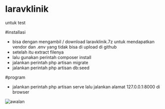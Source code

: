 # laravklinik
untuk test

#installasi

- bisa dengan mengambil / download laravklinik.7z untuk mendapatkan vendor dan .env yang tidak bisa di upload di github
- setelah itu extract filenya
- lalu gunakan perintah composer install
- jalankan perintah php artisan migrate
- jalankan perintah php artisan db:seed

#program

- jalankan perintah php artisan serve lalu jalankan alamat 127.0.0.1:8000 di browser

![awalan](https://github.com/user-attachments/assets/00d91230-f28a-46fa-b493-2e3eca9c28ab)
